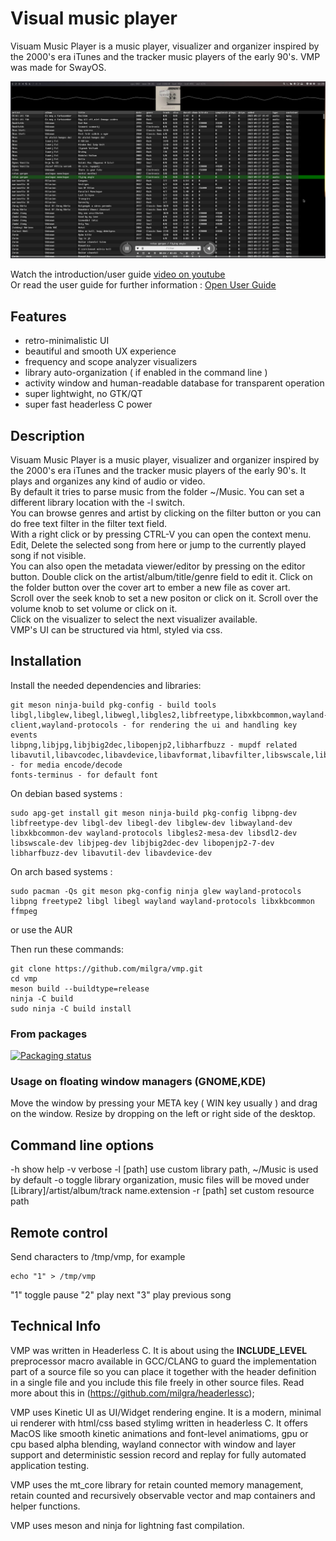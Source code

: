 # Visual music player

Visuam Music Player is a music player, visualizer and organizer inspired by the 2000's era iTunes and the tracker music players of the early 90's. VMP was made for SwayOS.

[![alt text](screenshot.png)](https://www.youtube.com/watch?v=vAeLmADOVO0)

Watch the introduction/user guide [video on youtube](https://www.youtube.com/watch?v=vAeLmADOVO0)  
Or read the user guide for further information : [Open User Guide](MANUAL.md)

## Features ##

- retro-minimalistic UI
- beautiful and smooth UX experience
- frequency and scope analyzer visualizers
- library auto-organization ( if enabled in the command line )
- activity window and human-readable database for transparent operation
- super lightwight, no GTK/QT
- super fast headerless C power

## Description ##

Visuam Music Player is a music player, visualizer and organizer inspired by the 2000's era iTunes and the tracker music players of the early 90's.
It plays and organizes any kind of audio or video.  
By default it tries to parse music from the folder ~/Music. You can set a different library location with the -l switch.  
You can browse genres and artist by clicking on the filter button or you can do free text filter in the filter text field.  
With a right click or by pressing CTRL-V you can open the context menu. Edit, Delete the selected song from here or jump to the currently played song if not visible.  
You can also open the metadata viewer/editor by pressing on the editor button. Double click on the artist/album/title/genre field to edit it. Click on the folder button over the cover art to ember a new file as cover art.  
Scroll over the seek knob to set a new positon or click on it. Scroll over the volume knob to set volume or click on it.  
Click on the visualizer to select the next visualizer available.  
VMP's UI can be structured via html, styled via css.  

## Installation ##

Install the needed dependencies and libraries:

```
git meson ninja-build pkg-config - build tools
libgl,libglew,libegl,libwegl,libgles2,libfreetype,libxkbcommon,wayland-client,wayland-protocols - for rendering the ui and handling key events
libpng,libjpg,libjbig2dec,libopenjp2,libharfbuzz - mupdf related
libavutil,libavcodec,libavdevice,libavformat,libavfilter,libswscale,libswresample,libsdl2 - for media encode/decode
fonts-terminus - for default font

````

On debian based systems :
```
sudo apg-get install git meson ninja-build pkg-config libpng-dev libfreetype-dev libgl-dev libegl-dev libglew-dev libwayland-dev libxkbcommon-dev wayland-protocols libgles2-mesa-dev libsdl2-dev libswscale-dev libjpeg-dev libjbig2dec-dev libopenjp2-7-dev libharfbuzz-dev libavutil-dev libavdevice-dev

```

On arch based systems :
```
sudo pacman -Qs git meson pkg-config ninja glew wayland-protocols libpng freetype2 libgl libegl wayland wayland-protocols libxkbcommon ffmpeg
```
or use the AUR

Then run these commands:

```
git clone https://github.com/milgra/vmp.git
cd vmp
meson build --buildtype=release
ninja -C build
sudo ninja -C build install
```

### From packages

[![Packaging status](https://repology.org/badge/tiny-repos/vmp.svg)](https://repology.org/project/vmp/versions)

### Usage on floating window managers (GNOME,KDE) ###

Move the window by pressing your META key ( WIN key usually ) and drag on the window. Resize by dropping on the left or right side of the desktop.

## Command line options

-h 	   show help
-v 	   verbose
-l [path]  use custom library path, ~/Music is used by default
-o 	   toggle library organization, music files will be moved under [Library]/artist/album/track name.extension
-r [path]  set custom resource path

## Remote control

Send characters to /tmp/vmp, for example

```
echo "1" > /tmp/vmp
```

"1" toggle pause
"2" play next
"3" play previous song

## Technical Info ##

VMP was written in Headerless C. It is about using the __INCLUDE_LEVEL__ preprocessor macro available in GCC/CLANG to guard the implementation part of a source file so you can place it together with the header definition in a single file and you include this file freely in other source files. Read more about this in (https://github.com/milgra/headerlessc);

VMP uses Kinetic UI as UI/Widget rendering engine. It is a modern, minimal ui renderer with html/css based stylimg written in headerless C. It offers MacOS like smooth kinetic animations and font-level animatioms, gpu or cpu based alpha blending, wayland connector with window and layer support and deterministic session record and replay for fully automated application testing.

VMP uses the mt_core library for retain counted memory management, retain counted and recursively observable vector and map containers and helper functions.

VMP uses meson and ninja for lightning fast compilation.

